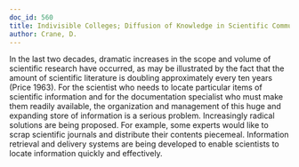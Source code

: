 ```yaml
---
doc_id: 560
title: Indivisible Colleges; Diffusion of Knowledge in Scientific Communities
author: Crane, D.
---
```


In the last two decades, dramatic increases in the
scope and volume of scientific research have occurred, as
may be illustrated by the fact that the amount of scientific
literature is doubling approximately every ten years (Price
1963).  For the scientist who needs to locate particular items
of scientific information and for the documentation specialist
who must make them readily available, the organization and
management of this huge and expanding store of information
is a serious problem.  Increasingly radical solutions are being
proposed.  For example, some experts would like to scrap
scientific journals and distribute their contents piecemeal.
Information retrieval and delivery systems are being developed
to enable scientists to locate information quickly and effectively.
